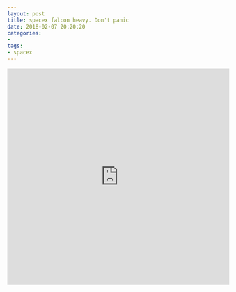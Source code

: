 ```yaml
---
layout: post
title: spacex falcon heavy. Don't panic
date: 2018-02-07 20:20:20
categories:
- 
tags:
- spacex
---
```


<iframe height=498 width=510 src="http://player.youku.com/embed/XNjcyMDU4Njg0" frameborder=0 allowfullscreen></iframe>